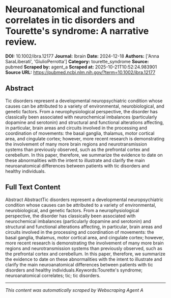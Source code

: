 # Neuroanatomical and functional correlates in tic disorders and Tourette's syndrome: A narrative review.

**DOI:** 10.1002/ibra.12177
**Journal:** Ibrain
**Date:** 2024-12-18
**Authors:** ['Anna SaraLiberati', 'GiulioPerrotta']
**Category:** tourette_syndrome
**Source:** pubmed
**Scraped by:** agent_a
**Scraped at:** 2025-10-21T10:52:24.983901
**Source URL:** https://pubmed.ncbi.nlm.nih.gov/?term=10.1002/ibra.12177

## Abstract

Tic disorders represent a developmental neuropsychiatric condition whose causes can be attributed to a variety of environmental, neurobiological, and genetic factors. From a neurophysiological perspective, the disorder has classically been associated with neurochemical imbalances (particularly dopamine and serotonin) and structural and functional alterations affecting, in particular, brain areas and circuits involved in the processing and coordination of movements: the basal ganglia, thalamus, motor cortical area, and cingulate cortex; however, more recent research is demonstrating the involvement of many more brain regions and neurotransmission systems than previously observed, such as the prefrontal cortex and cerebellum. In this paper, therefore, we summarize the evidence to date on these abnormalities with the intent to illustrate and clarify the main neuroanatomical differences between patients with tic disorders and healthy individuals.

## Full Text Content

Abstract AbstractTic disorders represent a developmental neuropsychiatric condition whose causes can be attributed to a variety of environmental, neurobiological, and genetic factors. From a neurophysiological perspective, the disorder has classically been associated with neurochemical imbalances (particularly dopamine and serotonin) and structural and functional alterations affecting, in particular, brain areas and circuits involved in the processing and coordination of movements: the basal ganglia, thalamus, motor cortical area, and cingulate cortex; however, more recent research is demonstrating the involvement of many more brain regions and neurotransmission systems than previously observed, such as the prefrontal cortex and cerebellum. In this paper, therefore, we summarize the evidence to date on these abnormalities with the intent to illustrate and clarify the main neuroanatomical differences between patients with tic disorders and healthy individuals.Keywords:Tourette's syndrome; neuroanatomical correlates; tic; tic disorders.

---
*This content was automatically scraped by Webscraping Agent A*
